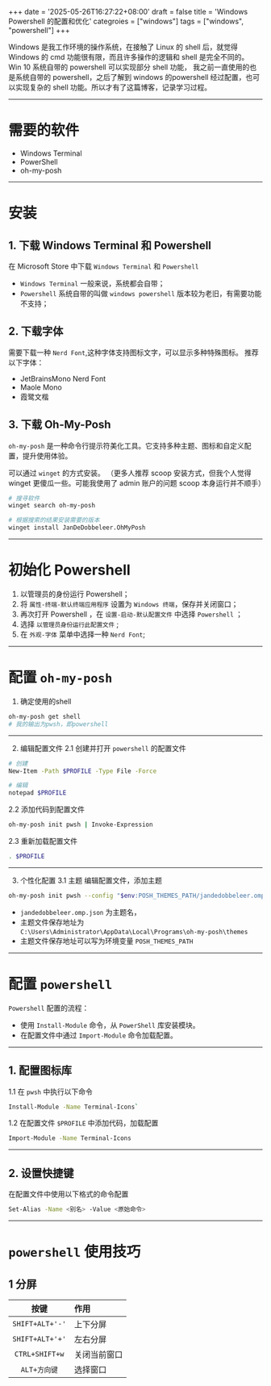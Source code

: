 +++
date = '2025-05-26T16:27:22+08:00'
draft = false
title = 'Windows Powershell 的配置和优化'
categroies = ["windows"]
tags = ["windows", "powershell"]
+++

Windows 是我工作环境的操作系统，在接触了 Linux 的 shell 后，就觉得 Windows 的 cmd 功能很有限，而且许多操作的逻辑和 shell 是完全不同的。
Win 10 系统自带的 powershell 可以实现部分 shell 功能， 我之前一直使用的也是系统自带的 powershell，之后了解到 windows 的powershell 经过配置，也可以实现复杂的 shell 功能。所以才有了这篇博客，记录学习过程。

---
# 需要的软件
- Windows Terminal
- PowerShell
- oh-my-posh

---
# 安装
## 1. 下载 Windows Terminal 和 Powershell
在 Microsoft Store 中下载 `Windows Terminal` 和 `Powershell`
- `Windows Terminal` 一般来说，系统都会自带；
- `Powershell` 系统自带的叫做 `windows powershell` 版本较为老旧，有需要功能不支持；

## 2. 下载字体
需要下载一种 `Nerd Font`,这种字体支持图标文字，可以显示多种特殊图标。
推荐以下字体：
- JetBrainsMono Nerd Font
- Maole Mono
- 霞鹭文楷


## 3. 下载 Oh-My-Posh
`oh-my-posh` 是一种命令行提示符美化工具。它支持多种主题、图标和自定义配置，提升使用体验。

可以通过 `winget` 的方式安装。
（更多人推荐 scoop 安装方式，但我个人觉得 winget 更傻瓜一些。可能我使用了 admin 账户的问题 scoop 本身运行并不顺手）
```bash
# 搜寻软件
winget search oh-my-posh

# 根据搜索的结果安装需要的版本
winget install JanDeDobbeleer.OhMyPosh
```

---
# 初始化 Powershell
1. 以管理员的身份运行 Powershell；
2. 将 `属性-终端-默认终端应用程序` 设置为 `Windows 终端`，保存并关闭窗口；
3. 再次打开 Powershell ，在  `设置-启动-默认配置文件` 中选择 `Powershell` ；
4. 选择 `以管理员身份运行此配置文件` ;
5. 在 `外观-字体` 菜单中选择一种 `Nerd Font`;

---
# 配置 `oh-my-posh`
1. 确定使用的shell
```bash
oh-my-posh get shell
# 我的输出为pwsh，即powershell
```

---
2. 编辑配置文件
2.1 创建并打开 `powershell` 的配置文件
```bash
# 创建
New-Item -Path $PROFILE -Type File -Force

# 编辑
notepad $PROFILE
```

2.2 添加代码到配置文件
```bash
oh-my-posh init pwsh | Invoke-Expression
```

2.3 重新加载配置文件
```bash
. $PROFILE
```

---
3. 个性化配置
3.1 主题
编辑配置文件，添加主题
```bash
oh-my-posh init pwsh --config "$env:POSH_THEMES_PATH/jandedobbeleer.omp.json" | Invoke-Expression
```

- `jandedobbeleer.omp.json` 为主题名，
- 主题文件保存地址为 `C:\Users\Administrator\AppData\Local\Programs\oh-my-posh\themes` 
- 主题文件保存地址可以写为环境变量 `POSH_THEMES_PATH` 

---
# 配置 `powershell`
`Powershell` 配置的流程：
-  使用 `Install-Module` 命令，从 `PowerShell` 库安装模块。
-  在配置文件中通过 `Import-Module` 命令加载配置。

---
## 1. 配置图标库
1.1 在 `pwsh` 中执行以下命令
```bash
Install-Module -Name Terminal-Icons`
```

1.2 在配置文件  `$PROFILE` 中添加代码，加载配置
```bash
Import-Module -Name Terminal-Icons
```

---
## 2. 设置快捷键
在配置文件中使用以下格式的命令配置
```bash
Set-Alias -Name <别名> -Value <原始命令>
```

---
# `powershell` 使用技巧
## 1 分屏

|按键|作用|
|:--:|:--|
|`SHIFT+ALT+'-'`|上下分屏|
|`SHIFT+ALT+'+'`|左右分屏|
|`CTRL+SHIFT+w`|关闭当前窗口|
|`ALT+方向键`|选择窗口|



